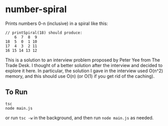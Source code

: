 # number-spiral

Prints numbers 0-n (inclusive) in a spiral like this:

```
// printSpiral(18) should produce:
    6  7  8  9
18  5  0  1 10
17  4  3  2 11
16 15 14 13 12
```

This is a solution to an interview problem proposed by Peter Yee from The Trade
Desk. I thought of a better solution after the interview and decided to explore
it here. In particular, the solution I gave in the interview used O(n^2) memory,
and this should use O(n) (or O(1) if you get rid of the caching).

## To Run

```
tsc
node main.js
```

or run `tsc -w` in the background, and then run `node main.js` as needed.
